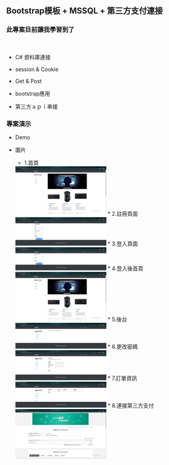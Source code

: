 ## Bootstrap模板 + MSSQL + 第三方支付連接

### 此專案目前讓我學習到了
　
 * C# 資料庫連接

 * session & Cookie 

 * Get & Post

 * bootstrap應用

 * 第三方ａｐｉ串接




### 專案演示 

  * Demo


  * 圖片
    * 1.首頁 
     <img src="https://github.com/z83520/TestWeb/blob/main/jpg/%E9%A6%96%E9%A0%81.jpg" width="50%">
    * 2.註冊頁面  
     <img src="https://github.com/z83520/TestWeb/blob/main/jpg/%E8%A8%BB%E5%86%8A.jpg" width="50%">
    * 3.登入頁面 
     <img src="https://github.com/z83520/TestWeb/blob/main/jpg/%E7%99%BB%E5%85%A5.jpg" width="50%">
    * 4.登入後首頁 
     <img src="https://github.com/z83520/TestWeb/blob/main/jpg/%E7%99%BB%E5%85%A5%E5%BE%8C%E9%A6%96%E9%A0%81.jpg" width="50%"> 
    * 5.後台 
     <img src="https://github.com/z83520/TestWeb/blob/main/jpg/%E5%BE%8C%E8%87%BA.jpg" width="50%">
    * 6.更改密碼 
     <img src="https://github.com/z83520/TestWeb/blob/main/jpg/%E5%AF%86%E7%A2%BC%E4%BF%AE%E6%94%B9.jpg" width="50%">
    * 7.訂單資訊 
     <img src="https://github.com/z83520/TestWeb/blob/main/jpg/%E8%A8%82%E5%96%AE.jpg" width="50%">
    * 8.連接第三方支付 
     <img src="https://github.com/z83520/TestWeb/blob/main/jpg/%E7%B6%A0%E7%95%8C.jpg" width="50%">

